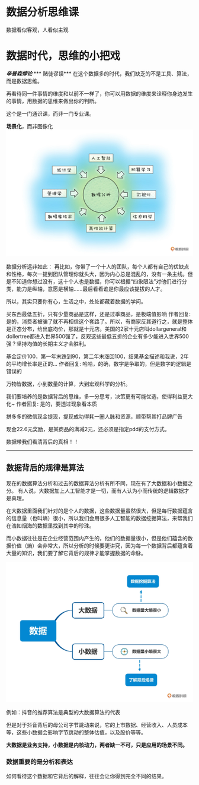 # 数据分析思维课
数据看似客观，人看似主观

# 数据时代，思维的小把戏
***辛普森悖论***
*** 赌徒谬误***
在这个数据多的时代，我们缺乏的不是工具、算法，而是数据思维。

再看待同一件事情的维度和以前不一样了，你可以用数据的维度来诠释你身边发生的事情，用数据的思维来做出你的判断。

这个是一门通识课，而非一门专业课。

**场景化**，而非图像化
![avatar](./../image/../images/datanaa01.jpg)

数据分析远非如此：
再比如，你带了一个十人的团队，每个人都有自己的优缺点和性格，每次一提到团队管理你就头大，因为内心总是混乱的，没有一条主线。但是不知道你想过没有，这十个人也是数据，你可以根据“四象限法”对他们进行分类，能力是纵轴，意愿是横轴……最后看看谁是你最应该提拔的人才。

所以，其实只要你有心，生活之中，处处都藏着数据的学问。

买东西最低五折，只有少量商品是这样，还是过季商品，是极端值影响
作者回复: 是的，消费者被骗了就不再相信这个套路了。所以，有商家反其道行之，就是整体是正态分布，给出底均价，那就是十元店。美国的2家十元店叫dollargeneral和dollertree都进入世界500强了，反观这些最低五折的企业有多少能进入世界500强？坚持均值的长期主义才会胜利。


基金定价100，第一年末跌到90，第二年末涨回100，结果基金描述和我说，2年的平均增长率是正的…
作者回复: 哈哈，的确，数字是争取的，但是数字的逻辑是错误的

万物皆数据，小到数量的计算，大到宏观科学的分析。

我们要培养的是数据背后的思维，多一分思考，决策更有可能优选，使得利益更大化~
作者回复: 是的，要透过现象看本质


拼多多的微信现金提现，提现成功得耗一圈人脉和资源，顺带帮其打品牌广告

现金22.6元奖励，是某商品的满减2元，还必须是指定pdd的支付方式。

数据带我们看清背后的真相！！

------

## 数据背后的规律是算法
现在的数据算法分析和过去的数据算法分析有所不同，现在有了大数据和小数据之分。
有人说，大数据加上人工智能才是一切，而有人认为小而传统的逻辑数据才是真理。


在大数据里面我们针对的是个人的数据，这些数据量虽然很大，但是每行数据蕴含的信息量（也叫熵）很小，所以我们会用很多人工智能的数据挖掘算法，来帮我们在浩如烟海的数据里找到其中的珍珠。


而小数据往往是在企业经营范围内产生的，他们的数据量很小，但是他们蕴含的数据价值（熵）会非常大，所以分析的时候要更讲究，因为每一个数据背后都蕴含着大量的知识，我们要了解它背后的规律才能掌握数据的命脉。

![avatar](../images/dataana02.jpg)

例如：抖音的推荐算法是典型的大数据算法的代表

但是对于抖音背后的母公司字节跳动来说，它的上市数据、经营收入、人员成本等，这些小数据会影响字节跳动的整体估值，以及股价等等。

**大数据是业务支持，小数据是内核动力，两者缺一不可，只是应用的场景不同。**

### 数据重要的是分析和表达
如何看待这个数据和它背后的解释，往往会让你得到完全不同的结果。
